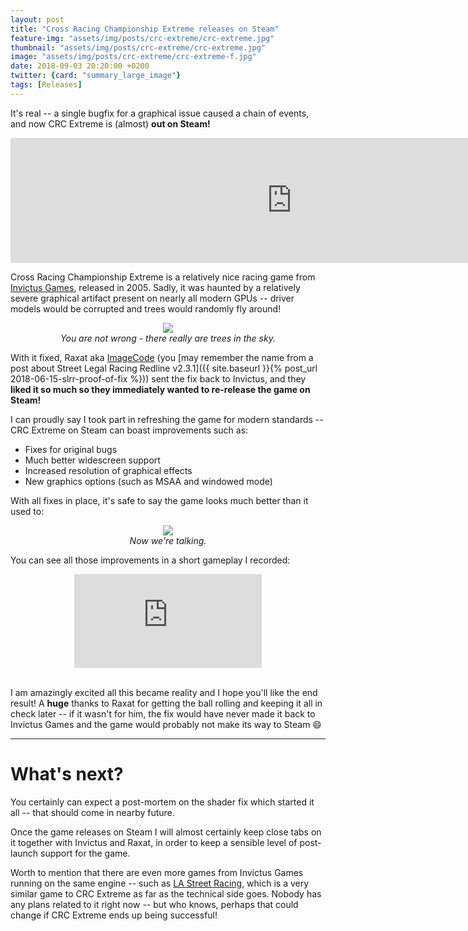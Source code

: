 ```yaml
---
layout: post
title: "Cross Racing Championship Extreme releases on Steam"
feature-img: "assets/img/posts/crc-extreme/crc-extreme.jpg"
thumbnail: "assets/img/posts/crc-extreme/crc-extreme.jpg"
image: "assets/img/posts/crc-extreme/crc-extreme-f.jpg"
date: 2018-09-03 20:20:00 +0200
twitter: {card: "summary_large_image"}
tags: [Releases]
---
```


It's real -- a single bugfix for a graphical issue caused a chain of events, and now CRC Extreme is (almost) **out on Steam!**

<div align="center">
<iframe src="https://store.steampowered.com/widget/925550/" frameborder="0" width="900" height="200"></iframe>
</div>

Cross Racing Championship Extreme is a relatively nice racing game from [Invictus Games](http://invictus.com/), released in 2005.
Sadly, it was haunted by a relatively severe graphical artifact present on nearly all modern GPUs -- driver models would be corrupted
and trees would randomly fly around!

<p align="center">
<img src="{{ site.baseurl }}/assets/img/posts/crc-extreme/crcbug.jpg"><br>
<em>You are not wrong - there really are trees in the sky.</em>
</p>

With it fixed, Raxat aka [ImageCode](http://image-code.com/) (you [may remember the name from a post about Street Legal Racing Redline v2.3.1]({{ site.baseurl }}{% post_url 2018-06-15-slrr-proof-of-fix %}))
sent the fix back to Invictus, and they **liked it so much so they immediately wanted to re-release the game on Steam!**

I can proudly say I took part in refreshing the game for modern standards -- CRC Extreme on Steam can boast improvements such as:

* Fixes for original bugs
* Much better widescreen support
* Increased resolution of graphical effects
* New graphics options (such as MSAA and windowed mode)

With all fixes in place, it's safe to say the game looks much better than it used to:

<p align="center">
<img src="https://pbs.twimg.com/media/DilgbKfX0AASJb2.jpg"><br>
<em>Now we're talking.</em>
</p>

You can see all those improvements in a short gameplay I recorded:

<div align="center" class="video-container">
<iframe src="https://www.youtube.com/embed/XgSFekASeQc" frameborder="0" allowfullscreen></iframe>
</div>

<br>

I am amazingly excited all this became reality and I hope you'll like the end result! A **huge** thanks to Raxat for getting the ball rolling and keeping it all in check later -- 
if it wasn't for him, the fix would have never made it back to Invictus Games and the game would probably not make its way to Steam 😄

<hr>

# What's next?

You certainly can expect a post-mortem on the shader fix which started it all -- that should come in nearby future.

Once the game releases on Steam I will almost certainly keep close tabs on it together with Invictus and Raxat,
in order to keep a sensible level of post-launch support for the game.

Worth to mention that there are even more games from Invictus Games running on the same engine -- such as [LA Street Racing](https://en.wikipedia.org/wiki/L.A._Street_Racing),
which is a very similar game to CRC Extreme as far as the technical side goes.
Nobody has any plans related to it right now -- but who knows, perhaps that could change if CRC Extreme ends up being successful!